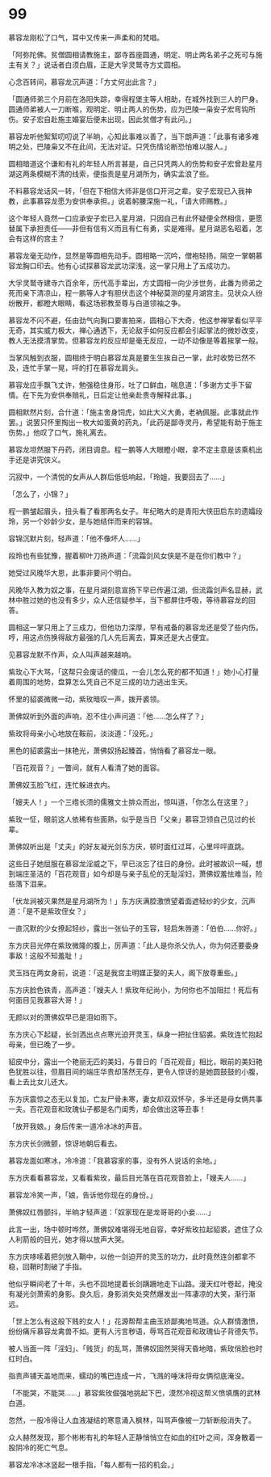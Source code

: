 # 99

慕容龙刚松了口气，耳中又传来一声柔和的梵唱。

「阿弥陀佛。贫僧圆相请教施主，鄙寺首座圆通，明定、明止两名弟子之死可与施主有关？」说话者白须白眉，正是大孚灵鹫寺方丈圆相。

心念百转间，慕容龙沉声道：「方丈何出此言？」

「圆通师弟三个月前在洛阳失踪，幸得程堡主等人相助，在城外找到三人的尸身。圆通师弟被人一刀断喉，观明定、明止两人的伤势，应为巴陵一枭安子宏弯钩所伤。安子宏自赴施主婚宴后便未出现，因此贫僧才有此问。」

慕容龙听他絮絮叨叨说了半晌，心知此事难以善了，当下朗声道：「此事有诸多难明之处，巴陵枭又不在此间，无法对证。只凭伤情论断恐怕难以服人。」

圆相暗道这个谦和有礼的年轻人所言甚是，自己只凭两人的伤势和安子宏曾赴星月湖这两条模糊不清的线索，便指责是星月湖所为，确实孟浪了些。

不料慕容龙话风一转，「但在下相信大师非是信口开河之辈。安子宏现已入我神教，此事慕容龙愿为安供奉承担。」说着躬腰深施一礼，「请大师赐教。」

这个年轻人竟然一口应承安子宏已入星月湖，只因自己有此怀疑便全然相信，更愿替属下承担责任——非但有信有义而且有仁有勇，实是难得。星月湖恶名昭着，怎会有这样的宫主？

慕容龙毫无动作，显然是等圆相先动手。圆相略一沉吟，僧袍轻扬，隔空一掌朝慕容龙胸口印去。他有心试探慕容龙武功深浅，这一掌只用上了五成功力。

大孚灵鹫寺建寺六百余年，历代高手辈出，方丈圆相一向少涉世务，此番为师弟之死而亲下清凉山，程一鹏等人才有胆伏击这个神秘莫测的星月湖宫主。见状众人纷纷散开，都瞪大眼睛，看这场邪教至尊与白道领袖之争。

慕容龙不闪不避，任由劲气向胸口要害拍来，圆相心下大奇，他这参禅掌看似平平无奇，其实威力极大，禅心通透下，无论敌手如何反应都会引起掌法的微妙改变，教人无法摸清掌势。但慕容龙的反应却是毫无反应，一动不动像是等着挨掌一般。

当掌风触到衣服，圆相终于明白慕容龙真是要生生挨自己一掌，此时收势已然不及，连忙手掌一晃，呯的打在慕容龙肩头。

慕容龙应手飘飞丈许，勉强稳住身形，吐了口鲜血，喘息道：「多谢方丈手下留情。在下先为安供奉赔礼，日后定让他亲赴贵寺解释此事。」

圆相默然片刻，合什道：「施主舍身饲虎，如此大义大勇，老衲佩服。此事就此作罢。」说罢只怀里掏出一枚大如蛋黄的药丸，「此药是鄙寺灵丹，希望能有助于施主伤势。」他叹了口气，施礼离去。

慕容龙坦然服下丹药，闭目调息。程一鹏等人大眼瞪小眼，拿不定主意是该乘机出手还是讲究侠义。

沉寂中，一个清悦的女声从人群后低低响起，「玲姐，我要回去了……」

「怎么了，小锦？」

程一鹏皱起眉头，扭头看了看那两名女子。年纪略大的是青阳大侠田启东的遗孀段玲，另一个妙龄少女，是与她结伴而来的容锦。

容锦沉默片刻，轻声道：「他不像坏人……」

段玲也有些犹豫，握着柳叶刀扬声道：「流霜剑风女侠是不是在你们教中？」

她受过风晚华大恩，此事非要问个明白。

风晚华入教为奴之事，在星月湖刻意宣扬下早已传遍江湖，但流霜剑声名显赫，武林中胜过她的也没有多少，众人还信疑参半，当下都屏住呼吸，等待慕容龙的回答。

圆相这一掌只用上了三成力，但他功力深厚，早有戒备的慕容龙还是受了些内伤。哼，用这点伤换得敌方最强的几人先后离去，算来还是大占便宜。

见慕容龙默不作声，众人叫声越来越响。

紫玫心下大骂，「这帮只会废话的傻瓜，一会儿怎么死的都不知道！」她小心打量着周围的地势，盘算怎么凭自己不足三成的功力逃出生天。

怀里的貂裘微微一动，紫玫暗叹一声，拨开裘领。

萧佛奴听到外面的声响，忍不住小声问道：「他……怎么样了？」

紫玫将母亲小心地放在鞍前，淡淡道：「没死。」

黑色的貂裘露出一抹艳光，萧佛奴扬起臻首，悄悄看了慕容龙一眼。

「百花观音？」一瞥间，就有人看清了她的面容。

萧佛奴玉脸飞红，连忙躲进衣内。

「嫂夫人！」一个三绺长须的儒雅文士排众而出，惊叫道，「你怎么在这里？」

紫玫一怔，眼前这人依稀有些面熟，似乎是当日「父亲」慕容卫领自己见过的长辈。

萧佛奴听出是「丈夫」的好友凝光剑东方庆，顿时面红过耳，心里呯呯直跳。

这些日子她屈服在慕容龙淫威之下，早已淡忘了往日的身份。此时被故识一喊，想到端庄圣洁的「百花观音」如今却是与亲子乱伦的无耻淫妇，萧佛奴羞怯难当，险些落下泪来。

「伏龙涧被灭果然是星月湖所为！」东方庆满腔激愤望着面遮轻纱的少女，沉声道：「是不是紫玫侄女？」

一直沉默的少女撩起轻纱，露出一张仙子的玉容，轻启朱唇道：「伯伯……你好。」

东方庆目光停在紫玫微隆的腹上，厉声道：「此人是你杀父仇人，你为何还要委身事敌！这般不知羞耻！」

灵玉挡在两女身前，说道：「这是我宫主明媒正娶的夫人，阁下放尊重些。」

东方庆脸色铁青，高声道：「嫂夫人！紫玫年纪尚小，为何你也不加阻拦！死后有何面目见我慕容大哥！」

无颜以对的萧佛奴早已是泪如雨下。

东方庆心下起疑，长剑洒出点点寒光迫开灵玉，纵身一把扯住貂裘。紫玫连忙抱起母亲，但已晚了一步。

貂皮中分，露出一个艳丽无匹的美妇，与昔日的「百花观音」相比，眼前的美妇艳色犹胜以往，但眉目间的端庄华贵却荡然无存，更令人惊讶的是她圆鼓鼓的小腹，看上去比女儿还大。

东方庆震惊之态无以复加，亡友尸骨未寒，妻女却双双怀孕，多半还是母女俩共事一夫。百花观音和玫瑰仙子都是名门闺秀，却会做出这等丑事！

「放开我娘。」身后传来一道冷冰冰的声音。

东方庆长剑微颤，惊讶地朝后看去。

慕容龙面如寒冰，冷冷道：「我慕容家的事，没有外人说话的余地。」

东方庆看看慕容龙，又看看紫玫，最后目光落在百花观音脸上，「嫂夫人……」

慕容龙冷笑一声，「娘，告诉他你现在的身份。」

萧佛奴红唇颤抖，半晌才轻声道：「奴家现在是龙哥哥的小妾……」

此言一出，场中顿时哗然，萧佛奴难堪得无地自容，幸好紫玫拉起貂裘，遮住了众人利箭般的目光，她才得以放声大哭。

东方庆哆嗦着把剑放入鞘中，以他一剑迫开的灵玉的功力，此时竟然连剑都拿不稳，回鞘时割破了手指。

他似乎瞬间老了十年，头也不回地提着长剑蹒跚地走下山路。漫天红叶卷起，掩没有凝光剑萧索的身影。良久后，身影消失处突然爆发出一阵凄凉的大笑，渐行渐远。

「世上怎么有这般下贱的女人！」花源帮帮主曲玉娇鄙夷地骂道。众人群情激愤，纷纷痛斥慕容龙禽兽不如。更有人污言秽语，辱骂百花观音和玫瑰仙子背德失节。

被人当面一阵「淫妇」、「贱货」的乱骂，萧佛奴固然哭得天昏地暗，紫玫俏脸也时红时白。

指责声铺天盖地而来，蠕动的嘴巴连成一片，飞溅的唾沫将母女俩彻底淹没。

「不能哭，不能哭……」慕容紫玫倔强地挑起下巴，漠然冷视这帮义愤填膺的武林白道。

忽然，一股冷得让人血液凝结的寒意涌入枫林，叫骂声像被一刀斩断般消失了。

众人赫然发现，那个彬彬有礼的年轻人正静悄悄立在如血的红叶之间，浑身散着一股阴冷的死亡气息。

慕容龙冷冰冰竖起一根手指，「每人都有一招的机会。」
